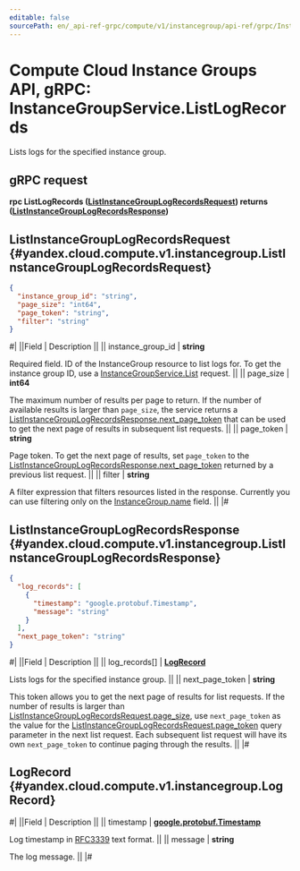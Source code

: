 ```yaml
---
editable: false
sourcePath: en/_api-ref-grpc/compute/v1/instancegroup/api-ref/grpc/InstanceGroup/listLogRecords.md
---
```


# Compute Cloud Instance Groups API, gRPC: InstanceGroupService.ListLogRecords

Lists logs for the specified instance group.

## gRPC request

**rpc ListLogRecords ([ListInstanceGroupLogRecordsRequest](#yandex.cloud.compute.v1.instancegroup.ListInstanceGroupLogRecordsRequest)) returns ([ListInstanceGroupLogRecordsResponse](#yandex.cloud.compute.v1.instancegroup.ListInstanceGroupLogRecordsResponse))**

## ListInstanceGroupLogRecordsRequest {#yandex.cloud.compute.v1.instancegroup.ListInstanceGroupLogRecordsRequest}

```json
{
  "instance_group_id": "string",
  "page_size": "int64",
  "page_token": "string",
  "filter": "string"
}
```

#|
||Field | Description ||
|| instance_group_id | **string**

Required field. ID of the InstanceGroup resource to list logs for.
To get the instance group ID, use a [InstanceGroupService.List](/docs/compute/api-ref/grpc/InstanceGroup/list#List) request. ||
|| page_size | **int64**

The maximum number of results per page to return. If the number of available
results is larger than `page_size`,
the service returns a [ListInstanceGroupLogRecordsResponse.next_page_token](#yandex.cloud.compute.v1.instancegroup.ListInstanceGroupLogRecordsResponse)
that can be used to get the next page of results in subsequent list requests. ||
|| page_token | **string**

Page token. To get the next page of results,
set `page_token` to the [ListInstanceGroupLogRecordsResponse.next_page_token](#yandex.cloud.compute.v1.instancegroup.ListInstanceGroupLogRecordsResponse)
returned by a previous list request. ||
|| filter | **string**

A filter expression that filters resources listed in the response.
Currently you can use filtering only on the [InstanceGroup.name](/docs/compute/api-ref/grpc/InstanceGroup/get#yandex.cloud.compute.v1.instancegroup.InstanceGroup) field. ||
|#

## ListInstanceGroupLogRecordsResponse {#yandex.cloud.compute.v1.instancegroup.ListInstanceGroupLogRecordsResponse}

```json
{
  "log_records": [
    {
      "timestamp": "google.protobuf.Timestamp",
      "message": "string"
    }
  ],
  "next_page_token": "string"
}
```

#|
||Field | Description ||
|| log_records[] | **[LogRecord](#yandex.cloud.compute.v1.instancegroup.LogRecord)**

Lists logs for the specified instance group. ||
|| next_page_token | **string**

This token allows you to get the next page of results for list requests. If the number of results
is larger than [ListInstanceGroupLogRecordsRequest.page_size](#yandex.cloud.compute.v1.instancegroup.ListInstanceGroupLogRecordsRequest), use
`next_page_token` as the value
for the [ListInstanceGroupLogRecordsRequest.page_token](#yandex.cloud.compute.v1.instancegroup.ListInstanceGroupLogRecordsRequest) query parameter
in the next list request. Each subsequent list request will have its own
`next_page_token` to continue paging through the results. ||
|#

## LogRecord {#yandex.cloud.compute.v1.instancegroup.LogRecord}

#|
||Field | Description ||
|| timestamp | **[google.protobuf.Timestamp](https://developers.google.com/protocol-buffers/docs/reference/google.protobuf#timestamp)**

Log timestamp in [RFC3339](https://www.ietf.org/rfc/rfc3339.txt) text format. ||
|| message | **string**

The log message. ||
|#